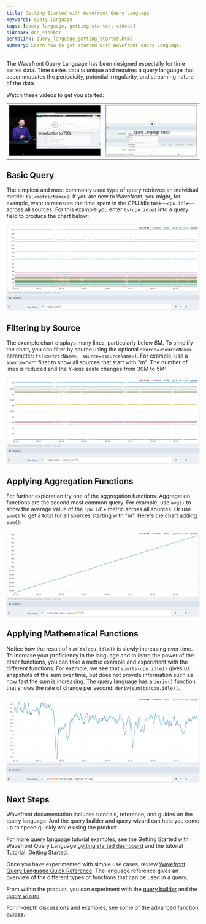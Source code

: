 ```yaml
---
title: Getting Started with Wavefront Query Language
keywords: query language
tags: [query language, getting started, videos]
sidebar: doc_sidebar
permalink: query_language_getting_started.html
summary: Learn how to get started with Wavefront Query Language.
---
```

The Wavefront Query Language has been designed especially for time series data. Time series data is unique and requires a query language that accommodates the periodicity, potential irregularity, and streaming nature of the data.

Watch these videos to get you started:

<table style="width: 100%;">
<tbody>
<tr><td width="50%"><a href="https://vmwarelearningzone.vmware.com/oltpublish/site/openlearn.do?dispatch=previewLesson&id=60b992dc-dc7a-11e7-a6ac-0cc47a352510&inner=true&player2=true"><img src="/images/v_ql_intro.png"/></a></td>
<td width="50%"><a href="https://vmwarelearningzone.vmware.com/oltpublish/site/openlearn.do?dispatch=previewLesson&id=61f9391c-dc7a-11e7-a6ac-0cc47a352510&inner=true&player2=true"><img src="/images/v_ql_basics.png"/></a></td></tr>
</tbody>
</table>

## Basic Query

The simplest and most commonly used type of query retrieves an individual metric: `ts(<metricName>)`. If you are new to Wavefront, you might, for example, want to measure the time spent in the CPU idle task&mdash;`cpu.idle`&mdash;across all sources.
For this example you enter `ts(cpu.idle)` into a query field to produce the chart below:

![base query](images/base_query.png)


## Filtering by Source

The example chart displays many lines, particularly below 8M. To simplify the chart, you can filter by source using the optional `source=<sourceName>` parameter: `ts(<metricName>, source=<sourceName>)`. For example, use a `source="m*"` filter to show all sources that start with "m". The number of lines is reduced and the Y-axis scale changes from 30M to 5M:

![filtered query](images/filtered.png)

## Applying Aggregation Functions

For further exploration try one of the aggregation functions. Aggregation functions are the second most common query.  For example, use `avg()` to show the average value of the `cpu.idle` metric across all sources.  Or use `sum()` to get a total for all sources starting with "m". Here's the chart adding `sum()`:

![summed query](images/summed.png)

## Applying Mathematical Functions

Notice how the result of `sum(ts(cpu.idle))` is slowly increasing over time.  To increase your proficiency in the language and to learn the power of the other functions, you can take a metric example and experiment with the different functions. For example, we see that `sum(ts(cpu.idle))` gives us snapshots of the sum over time, but does not provide information such as how fast the sum is increasing. The query language has a `deriv()` function that shows the rate of change per second: `deriv(sum(ts(cpu.idle))`.

![summed rate query](images/deriv_sum.png)

## Next Steps

Wavefront documentation includes tutorials, reference, and guides on the query language. And the query builder and query wizard can help you come up to speed quickly while using the product.

For more query language tutorial examples, see the Getting Started with Wavefront Query Language [getting started dashboard](dashboards_getting_started.html#tutorials) and the tutorial [Tutorial: Getting Started](tutorial_getting_started.html).

Once you have experimented with simple use cases, review [Wavefront Query Language Quick Reference](query_language_reference.html). The language reference gives an overview of the different types of functions that can be used in a query.

From within the product, you can experiment with the [query builder](query_language_query_builder.html) and the [query wizard](query_language_query_wizard.html).

For in-depth discussions and examples, see some of the [advanced function guides](label_query%20language.html).
